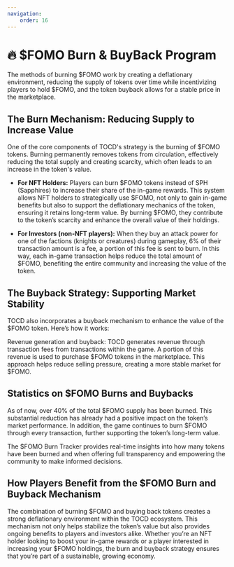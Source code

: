 ```yaml
---
navigation:
    order: 16
---
```


# 🔥 $FOMO Burn & BuyBack Program

<p>The methods of burning $FOMO work by creating a deflationary environment, reducing the supply of tokens over time while incentivizing players to hold $FOMO, 
and the token buyback allows for a stable price in the marketplace.</p>

## The Burn Mechanism: Reducing Supply to Increase Value
<div>

One of the core components of TOCD's strategy is the burning of $FOMO tokens. Burning permanently removes tokens from circulation, effectively reducing the total 
supply and creating scarcity, which often leads to an increase in the token's value.
</div>

<div>
  
* **For NFT Holders:** Players can burn $FOMO tokens instead of SPH (Sapphires) to increase their share of the in-game rewards. This system allows NFT holders to 
strategically use $FOMO, not only to gain in-game benefits but also to support the deflationary mechanics of the token, ensuring it retains long-term value. 
By burning $FOMO, they contribute to the token’s scarcity and enhance the overall value of their holdings.

* **For Investors (non-NFT players):** When they buy an attack power for one of the factions (knights or creatures) during gameplay, 6% of their transaction amount is a fee, 
a portion of this fee is sent to burn. In this way, each in-game transaction helps reduce the total amount of $FOMO, benefiting the entire community and increasing the value of the token.
</div>

## The Buyback Strategy: Supporting Market Stability
<div>

TOCD also incorporates a buyback mechanism to enhance the value of the $FOMO token. Here’s how it works:
</div>

<div>

Revenue generation and buyback: TOCD generates revenue through transaction fees from transactions within the game. A portion of this revenue is used to purchase $FOMO tokens in the marketplace. 
This approach helps reduce selling pressure, creating a more stable market for $FOMO.
</div>

## Statistics on $FOMO Burns and Buybacks
<div>

As of now, over 40% of the total $FOMO supply has been burned. This substantial reduction has already had a positive impact on the token’s market performance. 
In addition, the game continues to burn $FOMO through every transaction, further supporting the token’s long-term value.
</div>

<div>

The $FOMO Burn Tracker provides real-time insights into how many tokens have been burned and when offering full transparency and empowering the community to make informed decisions.
</div>

## How Players Benefit from the $FOMO Burn and Buyback Mechanism
<div>

The combination of burning $FOMO and buying back tokens creates a strong deflationary environment within the TOCD ecosystem. This mechanism not only helps stabilize the 
token’s value but also provides ongoing benefits to players and investors alike. Whether you’re an NFT holder looking to boost your in-game rewards or a player interested 
in increasing your $FOMO holdings, the burn and buyback strategy ensures that you’re part of a sustainable, growing economy.
</div>
